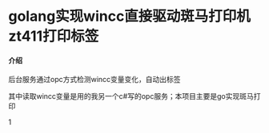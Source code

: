 # golang实现wincc直接驱动斑马打印机zt411打印标签

#### 介绍
后台服务通过opc方式检测wincc变量变化，自动出标签

其中读取wincc变量是用的我另一个c#写的opc服务；本项目主要是go实现斑马打印

 1

 